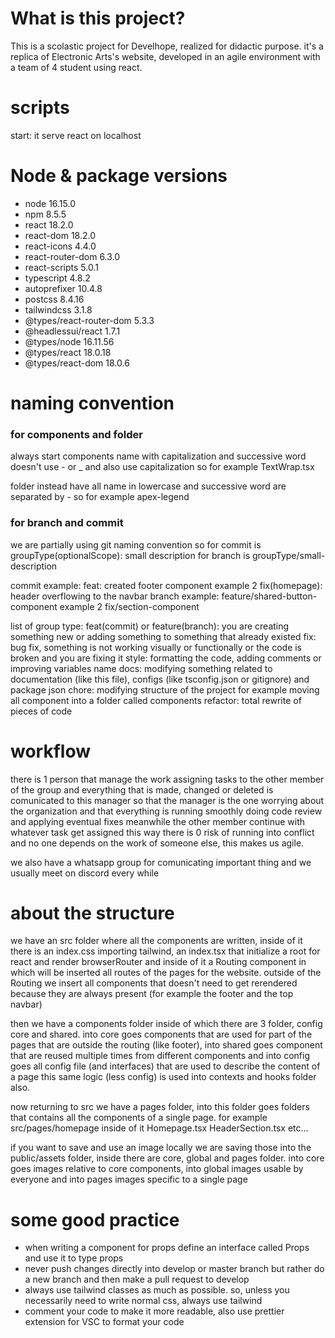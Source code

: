 # What is this project?

This is a scolastic project for Develhope, realized for didactic purpose. it's a replica of Electronic Arts's website, developed in an agile environment with a team of 4 student using react.

# scripts

start: it serve react on localhost

# Node & package versions

- node 16.15.0
- npm 8.5.5
- react 18.2.0
- react-dom 18.2.0
- react-icons 4.4.0
- react-router-dom 6.3.0
- react-scripts 5.0.1
- typescript 4.8.2
- autoprefixer 10.4.8
- postcss 8.4.16
- tailwindcss 3.1.8
- @types/react-router-dom 5.3.3
- @headlessui/react 1.7.1
- @types/node 16.11.56
- @types/react 18.0.18
- @types/react-dom 18.0.6

# naming convention

### for components and folder

always start components name with capitalization and successive word doesn't use - or \_ and also use capitalization
so for example TextWrap.tsx

folder instead have all name in lowercase and successive word are separated by -
so for example apex-legend

### for branch and commit

we are partially using git naming convention so
for commit is groupType(optionalScope): small description
for branch is groupType/small-description

commit example: feat: created footer component example 2 fix(homepage): header overflowing to the navbar
branch example: feature/shared-button-component example 2 fix/section-component

list of group type:
feat(commit) or feature(branch): you are creating something new or adding something to something that already existed
fix: bug fix, something is not working visually or functionally or the code is broken and you are fixing it
style: formatting the code, adding comments or improving variables name
docs: modifying something related to documentation (like this file), configs (like tsconfig.json or gitignore) and package json
chore: modifying structure of the project for example moving all component into a folder called components
refactor: total rewrite of pieces of code

# workflow

there is 1 person that manage the work assigning tasks to the other member of the group and everything that is made, changed or deleted is comunicated to this manager so that the manager is the one worrying about the organization and that everything is running smoothly doing code review and applying eventual fixes meanwhile the other member continue with whatever task get assigned this way there is 0 risk of running into conflict and no one depends on the work of someone else, this makes us agile.

we also have a whatsapp group for comunicating important thing and we usually meet on discord every while

# about the structure

we have an src folder where all the components are written, inside of it there is an index.css importing tailwind, an index.tsx that initialize a root for react and render browserRouter and inside of it a Routing component in which will be inserted all routes of the pages for the website. outside of the Routing we insert all components that doesn't need to get rerendered because they are always present (for example the footer and the top navbar)

then we have a components folder inside of which there are 3 folder, config core and shared. into core goes components that are used for part of the pages that are outside the routing (like footer), into shared goes component that are reused multiple times from different components and into config goes all config file (and interfaces) that are used to describe the content of a page
this same logic (less config) is used into contexts and hooks folder also.

now returning to src we have a pages folder, into this folder goes folders that contains all the components of a single page.
for example src/pages/homepage inside of it Homepage.tsx HeaderSection.tsx etc...

if you want to save and use an image locally we are saving those into the public/assets folder, inside there are core, global and pages folder.
into core goes images relative to core components, into global images usable by everyone and into pages images specific to a single page

# some good practice

- when writing a component for props define an interface called Props and use it to type props
- never push changes directly into develop or master branch but rather do a new branch and then make a pull request to develop
- always use tailwind classes as much as possible. so, unless you necessarily need to write normal css, always use tailwind
- comment your code to make it more readable, also use prettier extension for VSC to format your code
